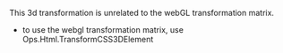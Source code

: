 This 3d transformation is unrelated to the webGL transformation matrix.

- to use the webgl transformation matrix, use Ops.Html.TransformCSS3DElement
